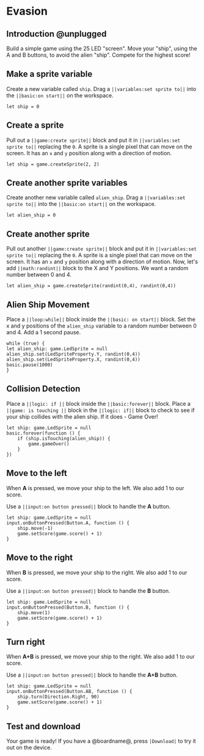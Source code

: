 <script src="https://makecode.com/gh-pages-embed.js"></script><script>makeCodeRender("{{ site.makecode.home_url }}", "{{ site.github.owner_name }}/{{ site.github.repository_name }}");</script>

# Evasion

## Introduction @unplugged

Build a simple game using the 25 LED "screen". Move your "ship", using the A and B buttons, to avoid the alien "ship". Compete for the highest score!


## Make a sprite variable

Create a new variable called `ship`. Drag a ``||variables:set sprite to||`` into the ``||basic:on start||`` on the workspace. 

```blocks
let ship = 0
```
## Create a sprite

Pull out a ``||game:create sprite||`` block and put it in ``||variables:set sprite to||`` replacing the `0`. A sprite is a single pixel that can move on the screen. It has an ``x`` and ``y`` position along with a direction of motion.

```blocks
let ship = game.createSprite(2, 2)
```

## Create another sprite variables

Create another new variable called `alien_ship`. Drag a ``||variables:set sprite to||`` into the ``||basic:on start||`` on the workspace. 

```blocks
let alien_ship = 0
```

## Create another sprite

Pull out another ``||game:create sprite||`` block and put it in ``||variables:set sprite to||`` replacing the `0`. A sprite is a single pixel that can move on the screen. It has an ``x`` and ``y`` position along with a direction of motion.
Now, let's add ``||math:randint||`` block to the X and Y positions. We want a random number between 0 and 4.
```blocks
let alien_ship = game.createSprite(randint(0,4), randint(0,4))
```

## Alien Ship Movement

Place a ``||loop:while||`` block inside the ``||basic: on start||`` block. 
Set the x and y positions of the `alien_ship` variable to 
a random number between 0 and 4. Add a 1 second pause.
```blocks
while (true) {
let alien_ship: game.LedSprite = null
alien_ship.set(LedSpriteProperty.Y, randint(0,4))
alien_ship.set(LedSpriteProperty.X, randint(0,4))
basic.pause(1000)
}
```

## Collision Detection
Place a ``||logic: if ||`` block inside the ``||basic:forever||`` block. Place a
``||game: is touching ||`` block in the ``||logic: if||`` block to check to see if your
ship collides with the alien ship. If it does - Game Over!

```blocks
let ship: game.LedSprite = null
basic.forever(function () {
    if (ship.isTouching(alien_ship)) {
        game.gameOver()
    }
})
```

## Move to the left

When **A** is pressed, we move your ship to the left. We also add 1 to our score.

Use a ``||input:on button pressed||`` block to handle the **A** button.

```blocks
let ship: game.LedSprite = null
input.onButtonPressed(Button.A, function () {
    ship.move(-1)
    game.setScore(game.score() + 1)
}
```

## Move to the right

When **B** is pressed, we move your ship to the right. We also add 1 to our score.

Use a ``||input:on button pressed||`` block to handle the **B** button.

```blocks
let ship: game.LedSprite = null
input.onButtonPressed(Button.B, function () {
    ship.move(1)
    game.setScore(game.score() + 1)
}
```
## Turn right

When **A+B** is pressed, we move your ship to the right. We also add 1 to our score.

Use a ``||input:on button pressed||`` block to handle the **A+B** button.

```blocks
let ship: game.LedSprite = null
input.onButtonPressed(Button.AB, function () {
    ship.turn(Direction.Right, 90)
    game.setScore(game.score() + 1)
}
```

## Test and download

Your game is ready! If you have a @boardname@, press ``|Download|`` to try it out on the device.

